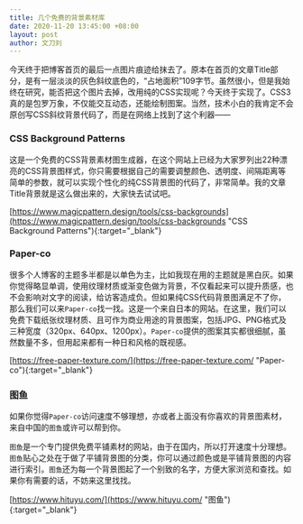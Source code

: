 ```yaml
---
title: 几个免费的背景素材库
date: 2020-11-20 13:45:00 +08:00
layout: post
author: 文刀刘
---
```


今天终于把博客首页的最后一点图片痕迹给抹去了。原本在首页的文章Title部分，是有一层淡淡的灰色斜纹底色的，“占地面积”109字节。虽然很小，但是我始终在研究，能否把这个图片去掉，改用纯的CSS实现呢？今天终于实现了。CSS3真的是包罗万象，不仅能交互动态，还能绘制图案。当然，技术小白的我肯定不会原创写CSS斜纹背景代码了，而是在网络上找到了这个利器——

### CSS Background Patterns

这是一个免费的CSS背景素材图生成器，在这个网站上已经为大家罗列出22种漂亮的CSS背景图样式，你只需要根据自己的需要调整颜色、透明度、间隔距离等简单的参数，就可以实现个性化的纯CSS背景图的代码了，非常简单。我的文章Title背景就是这么做出来的，大家快去试试吧。

[https://www.magicpattern.design/tools/css-backgrounds](https://www.magicpattern.design/tools/css-backgrounds "CSS Background Patterns"){:target="_blank"}

### Paper-co

很多个人博客的主题多半都是以单色为主，比如我现在用的主题就是黑白灰。如果你觉得略显单调，使用纹理材质或渐变色做为背景，不仅看起来可以提升质感，也不会影响对文字的阅读，给访客造成负。但如果纯CSS代码背景图满足不了你，那么我们可以来`Paper-co`找一找。这是一个来自日本的网站。在这里，我们可以免费下载纸张纹理材质、且可作为商业用途的背景图案，包括JPG、PNG格式及三种宽度（320px、640px、1200px）。`Paper-co`提供的图案其实都很细腻，虽然数量不多，但用起来都有一种日和风格的既视感。

[https://free-paper-texture.com/](https://free-paper-texture.com/ "Paper-co"){:target="_blank"}

### 图鱼

如果你觉得`Paper-co`访问速度不够理想，亦或者上面没有你喜欢的背景图素材，来自中国的`图鱼`或许可以帮到你。

`图鱼`是一个专门提供免费平铺素材的网站，由于在国内，所以打开速度十分理想。`图鱼`贴心之处在于做了平铺背景图的分类，你可以通过颜色或是平铺背景图的内容进行索引。`图鱼`还为每一个背景图起了一个别致的名字，方便大家浏览和查找。如果你有需要的话，不妨来这里找找。

[https://www.hituyu.com/](https://www.hituyu.com/ "图鱼"){:target="_blank"}